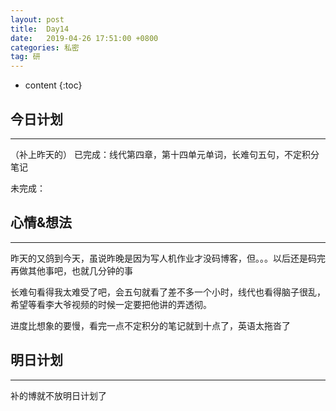 ```yaml
---
layout: post
title:  Day14
date:   2019-04-26 17:51:00 +0800
categories: 私密
tag: 研
---
```


* content
{:toc}


今日计划
--------------------------


-----------------------


（补上昨天的）
已完成：线代第四章，第十四单元单词，长难句五句，不定积分笔记


未完成：


心情&想法
----------------------------


-----------------------


昨天的又鸽到今天，虽说昨晚是因为写人机作业才没码博客，但。。。以后还是码完再做其他事吧，也就几分钟的事


长难句看得我太难受了吧，会五句就看了差不多一个小时，线代也看得脑子很乱，希望等看李大爷视频的时候一定要把他讲的弄透彻。


进度比想象的要慢，看完一点不定积分的笔记就到十点了，英语太拖沓了


明日计划
------------------------------


-----------------------


补的博就不放明日计划了


